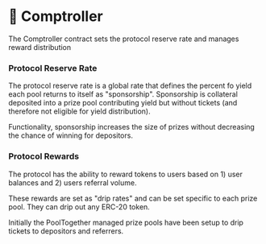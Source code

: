 # 🤖 Comptroller

The Comptroller contract sets the protocol reserve rate and manages reward distribution  

### Protocol Reserve Rate

The protocol reserve rate is a global rate that defines the percent fo yield each pool returns to itself as "sponsorship". Sponsorship is collateral deposited into a prize pool contributing yield but without tickets \(and therefore not eligible for yield distribution\). 

Functionality, sponsorship increases the size of prizes without decreasing the chance of winning for depositors. 

### Protocol Rewards

The protocol has the ability to reward tokens to users based on 1\) user balances and 2\) users referral volume. 

These rewards are set as "drip rates" and can be set specific to each prize pool. They can drip out any ERC-20 token.  

Initially the PoolTogether managed prize pools have been setup to drip tickets to depositors and referrers. 

